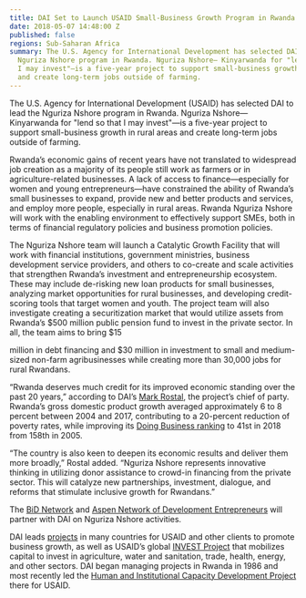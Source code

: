 ```yaml
---
title: DAI Set to Launch USAID Small-Business Growth Program in Rwanda
date: 2018-05-07 14:48:00 Z
published: false
regions: Sub-Saharan Africa
summary: The U.S. Agency for International Development has selected DAI to lead the
  Nguriza Nshore program in Rwanda. Nguriza Nshore— Kinyarwanda for "lend so that
  I may invest"—is a five-year project to support small-business growth in rural areas
  and create long-term jobs outside of farming.
---
```


The U.S. Agency for International Development (USAID) has selected DAI to lead the Nguriza Nshore program in Rwanda. Nguriza Nshore— Kinyarwanda for "lend so that I may invest"—is a five-year project to support small-business growth in rural areas and create long-term jobs outside of farming.

Rwanda’s economic gains of recent years have not translated to widespread job creation as a majority of its people still work as farmers or in agriculture-related businesses. A lack of access to finance—especially for women and young entrepreneurs—have constrained the ability of Rwanda’s small businesses to expand, provide new and better products and services, and employ more people, especially in rural areas. Rwanda Nguriza Nshore will work with the enabling environment to effectively support SMEs, both in terms of financial regulatory policies and business promotion policies.

The Nguriza Nshore team will launch a Catalytic Growth Facility that will work with financial institutions, government ministries, business development service providers, and others to co-create and scale activities that strengthen Rwanda’s investment and entrepreneurship ecosystem. These may include de-risking new loan products for small businesses, analyzing market opportunities for rural businesses, and developing credit-scoring tools that target women and youth. The project team will also investigate creating a securitization market that would utilize assets from Rwanda’s $500 million public pension fund to invest in the private sector. In all, the team aims to bring $15

million in debt financing and $30 million in investment to small and medium-sized non-farm agribusinesses while creating more than 30,000 jobs for rural Rwandans.

“Rwanda deserves much credit for its improved economic standing over the past 20 years,” according to DAI’s [Mark Rostal](https://www.dai.com/who-we-are/our-team/mark-rostal), the project’s chief of party. Rwanda’s gross domestic product growth averaged approximately 6 to 8 percent between 2004 and 2017, contributing to a 20-percent reduction of poverty rates, while improving its [Doing Business ranking](http://www.doingbusiness.org/\~/media/WBG/DoingBusiness/Documents/Annual-Reports/English/DB2018-Full-Report.pdf) to 41st in 2018 from 158th in 2005.

“The country is also keen to deepen its economic results and deliver them more broadly,” Rostal added. “Nguriza Nshore represents innovative thinking in utilizing donor assistance to crowd-in financing from the private sector. This will catalyze new partnerships, investment, dialogue, and reforms that stimulate inclusive growth for Rwandans.”

The [BiD Network](http://www.bidnetwork.org/) and [Aspen Network of Development Entrepreneurs](http://www.andeglobal.org/) will partner with DAI on Nguriza Nshore activities.

DAI leads [projects](https://www.dai.com/our-work/solutions/economic-growth) in many countries for USAID and other clients to promote business growth, as well as USAID’s global [INVEST Project](https://www.dai.com/our-work/projects/worldwide-the-invest-project) that mobilizes capital to invest in agriculture, water and sanitation, trade, health, energy, and other sectors. DAI began managing projects in Rwanda in 1986 and most recently led the [Human and Institutional Capacity Development Project](https://www.dai.com/our-work/projects/rwanda-human-and-institutional-capacity-development-project-hicd) there for USAID.